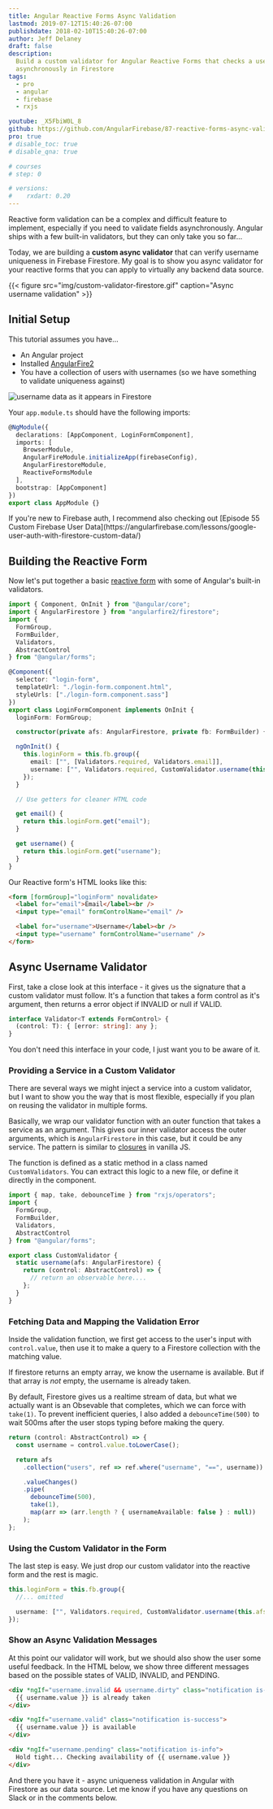 ```yaml
---
title: Angular Reactive Forms Async Validation
lastmod: 2019-07-12T15:40:26-07:00
publishdate: 2018-02-10T15:40:26-07:00
author: Jeff Delaney
draft: false
description:
  Build a custom validator for Angular Reactive Forms that checks a username
  asynchronously in Firestore
tags:
  - pro
  - angular
  - firebase
  - rxjs

youtube: _X5FbiW0L_8
github: https://github.com/AngularFirebase/87-reactive-forms-async-validation-firestore
pro: true
# disable_toc: true
# disable_qna: true

# courses
# step: 0

# versions:
#    rxdart: 0.20
---
```


Reactive form validation can be a complex and difficult feature to implement,
especially if you need to validate fields asynchronously. Angular ships with a
few built-in validators, but they can only take you so far...

Today, we are building a **custom async validator** that can verify username
uniqueness in Firebase Firestore. My goal is to show you async validator for
your reactive forms that you can apply to virtually any backend data source.

{{< figure src="img/custom-validator-firestore.gif" caption="Async username validation" >}}

## Initial Setup

This tutorial assumes you have...

- An Angular project
- Installed [AngularFire2](https://github.com/angular/angularfire2)
- You have a collection of users with usernames (so we have something to
  validate uniqueness against)

<img src="/images/firebase-username-data.png" alt="username data as it appears in Firestore" class="content-image" />

Your `app.module.ts` should have the following imports:

```typescript
@NgModule({
  declarations: [AppComponent, LoginFormComponent],
  imports: [
    BrowserModule,
    AngularFireModule.initializeApp(firebaseConfig),
    AngularFirestoreModule,
    ReactiveFormsModule
  ],
  bootstrap: [AppComponent]
})
export class AppModule {}
```

<p class="success">If you're new to Firebase auth, I recommend also checking out [Episode 55 Custom Firebase User Data](https://angularfirebase.com/lessons/google-user-auth-with-firestore-custom-data/)</p>

## Building the Reactive Form

Now let's put together a basic
[reactive form](https://angular.io/guide/reactive-forms) with some of Angular's
built-in validators.

```typescript
import { Component, OnInit } from "@angular/core";
import { AngularFirestore } from "angularfire2/firestore";
import {
  FormGroup,
  FormBuilder,
  Validators,
  AbstractControl
} from "@angular/forms";

@Component({
  selector: "login-form",
  templateUrl: "./login-form.component.html",
  styleUrls: ["./login-form.component.sass"]
})
export class LoginFormComponent implements OnInit {
  loginForm: FormGroup;

  constructor(private afs: AngularFirestore, private fb: FormBuilder) {}

  ngOnInit() {
    this.loginForm = this.fb.group({
      email: ["", [Validators.required, Validators.email]],
      username: ["", Validators.required, CustomValidator.username(this.afs)]
    });
  }

  // Use getters for cleaner HTML code

  get email() {
    return this.loginForm.get("email");
  }

  get username() {
    return this.loginForm.get("username");
  }
}
```

Our Reactive form's HTML looks like this:

```html
<form [formGroup]="loginForm" novalidate>
  <label for="email">Email</label><br />
  <input type="email" formControlName="email" />

  <label for="username">Username</label><br />
  <input type="username" formControlName="username" />
</form>
```

## Async Username Validator

First, take a close look at this interface - it gives us the signature that a
custom validator must follow. It's a function that takes a form control as it's
argument, then returns a error object if INVALID or null if VALID.

```typescript
interface Validator<T extends FormControl> {
  (control: T): { [error: string]: any };
}
```

<p class="tip">You don't need this interface in your code, I just want you to be aware of it. </p>

### Providing a Service in a Custom Validator

There are several ways we might inject a service into a custom validator, but I
want to show you the way that is most flexible, especially if you plan on
reusing the validator in multiple forms.

Basically, we wrap our validator function with an outer function that takes a
service as an argument. This gives our inner validator access the outer
arguments, which is `AngularFirestore` in this case, but it could be any
service. The pattern is similar to
[closures](https://developer.mozilla.org/en-US/docs/Web/JavaScript/Closures) in
vanilla JS.

The function is defined as a static method in a class named `CustomValidators`.
You can extract this logic to a new file, or define it directly in the
component.

```typescript
import { map, take, debounceTime } from "rxjs/operators";
import {
  FormGroup,
  FormBuilder,
  Validators,
  AbstractControl
} from "@angular/forms";

export class CustomValidator {
  static username(afs: AngularFirestore) {
    return (control: AbstractControl) => {
      // return an observable here....
    };
  }
}
```

### Fetching Data and Mapping the Validation Error

Inside the validation function, we first get access to the user's input with
`control.value`, then use it to make a query to a Firestore collection with the
matching value.

If firestore returns an empty array, we know the username is available. But if
that array is _not_ empty, the username is already taken.

By default, Firestore gives us a realtime stream of data, but what we actually
want is an Obsevable that completes, which we can force with `take(1)`. To
prevent inefficient queries, I also added a `debounceTime(500)` to wait 500ms
after the user stops typing before making the query.

```typescript
return (control: AbstractControl) => {
  const username = control.value.toLowerCase();

  return afs
    .collection("users", ref => ref.where("username", "==", username))

    .valueChanges()
    .pipe(
      debounceTime(500),
      take(1),
      map(arr => (arr.length ? { usernameAvailable: false } : null))
    );
};
```

### Using the Custom Validator in the Form

The last step is easy. We just drop our custom validator into the reactive form
and the rest is magic.

```typescript
this.loginForm = this.fb.group({
  //... omitted

  username: ["", Validators.required, CustomValidator.username(this.afs)]
});
```

### Show an Async Validation Messages

At this point our validator will work, but we should also show the user some
useful feedback. In the HTML below, we show three different messages based on
the possible states of VALID, INVALID, and PENDING.

```html
<div *ngIf="username.invalid && username.dirty" class="notification is-danger">
  {{ username.value }} is already taken
</div>

<div *ngIf="username.valid" class="notification is-success">
  {{ username.value }} is available
</div>

<div *ngIf="username.pending" class="notification is-info">
  Hold tight... Checking availability of {{ username.value }}
</div>
```

And there you have it - async uniqueness validation in Angular with Firestore as
our data source. Let me know if you have any questions on Slack or in the
comments below.
